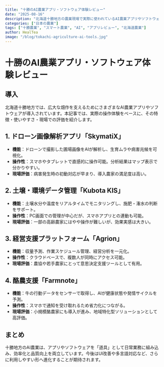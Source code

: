 ```yaml
---
title: "十勝のAI農業アプリ・ソフトウェア体験レビュー"
date: "2025-08-16"
description: "北海道十勝地方の農業現場で実際に使われているAI農業アプリやソフトウェアについて、その機能・操作性・現場での評価をレビューします。"
categories: ["日本の農業"]
tags: ["十勝農業", "スマート農業", "AI", "アプリレビュー", "北海道農業"]
author: HealTea
image: "/blog/tokachi-agriculture-ai-tools.jpg"
---
```


# 十勝のAI農業アプリ・ソフトウェア体験レビュー

## 導入
北海道十勝地方では、広大な畑作を支えるためにさまざまなAI農業アプリやソフトウェアが導入されています。本記事では、実際の操作体験をベースに、その特徴・使いやすさ・現場での評価を紹介します。

## 1. ドローン画像解析アプリ「SkymatiX」
- **機能**：ドローンで撮影した圃場画像をAIが解析し、生育ムラや病害兆候を可視化。  
- **操作性**：スマホやタブレットで直感的に操作可能。分析結果はマップ表示で分かりやすい。  
- **現場評価**：病害発生時の初動対応が早まり、導入農家の満足度は高い。

## 2. 土壌・環境データ管理「Kubota KIS」
- **機能**：土壌水分や温度をリアルタイムでモニタリングし、施肥・潅水の判断をサポート。  
- **操作性**：PC画面での管理が中心だが、スマホアプリとの連動も可能。  
- **現場評価**：一部の高齢農家にはやや操作が難しいが、効果実感は大きい。

## 3. 経営支援プラットフォーム「Agrion」
- **機能**：収量予測、作業スケジュール管理、経営分析を一元化。  
- **操作性**：クラウドベースで、複数人が同時にアクセス可能。  
- **現場評価**：農協や若手農家にとって意思決定支援ツールとして有用。

## 4. 酪農支援「Farmnote」
- **機能**：牛の行動データをセンサーで取得し、AIが健康状態や発情サイクルを予測。  
- **操作性**：スマホで通知を受け取れるため省力化につながる。  
- **現場評価**：小規模酪農家にも導入が進み、地域特化型ソリューションとして高評価。

## まとめ
十勝地方のAI農業は、アプリやソフトウェアを「道具」として日常業務に組み込み、効率化と品質向上を両立しています。今後はUI改善や多言語対応など、さらに利用しやすい形へ進化することが期待されます。
